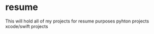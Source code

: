 # resume
This will hold all of my projects for resume purposes
pyhton projects
xcode/swift projects


